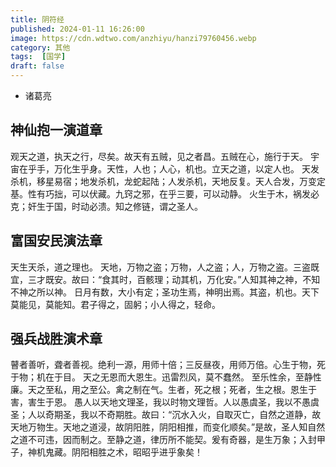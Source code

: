 ```yaml
---
title: 阴符经
published: 2024-01-11 16:26:00
image: https://cdn.wdtwo.com/anzhiyu/hanzi79760456.webp
category: 其他
tags:  [国学]
draft: false
---
```


- 诸葛亮  
  
## 神仙抱一演道章  
观天之道，执天之行，尽矣。故天有五贼，见之者昌。五贼在心，施行于天。 宇宙在乎手，万化生乎身。天性，人也；人心，机也。立天之道，以定人也。
天发杀机，移星易宿；地发杀机，龙蛇起陆；人发杀机，天地反复。天人合发，万变定基。性有巧拙，可以伏藏。九窍之邪，在乎三要，可以动静。
火生于木，祸发必克；奸生于国，时动必溃。知之修链，谓之圣人。

## 富国安民演法章
天生天杀，道之理也。
天地，万物之盗；万物，人之盗；人，万物之盗。三盗既宜，三才既安。故曰：“食其时，百骸理；动其机，万化安。”人知其神之神，不知不神之所以神。
日月有数，大小有定；圣功生焉，神明出焉。其盗，机也。天下莫能见，莫能知。君子得之，固躬；小人得之，轻命。

## 强兵战胜演术章
瞽者善听，聋者善视。绝利一源，用师十倍；三反昼夜，用师万倍。心生于物，死于物；机在于目。
天之无恩而大恩生。迅雷烈风，莫不蠢然。
至乐性余，至静性廉。天之至私，用之至公。禽之制在气。生者，死之根；死者，生之根。恩生于害，害生于恩。
愚人以天地文理圣，我以时物文理哲。人以愚虞圣，我以不愚虞圣；人以奇期圣，我以不奇期胜。故曰：“沉水入火，自取灭亡，自然之道静，故天地万物生。天地之道浸，故阴阳胜，阴阳相推，而变化顺矣。”是故，圣人知自然之道不可违，因而制之。至静之道，律历所不能契。爰有奇器，是生万象；入封甲子，神机鬼藏。阴阳相胜之术，昭昭乎进乎象矣！






